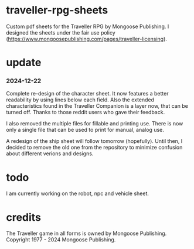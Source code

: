 # traveller-rpg-sheets
Custom pdf sheets for the Traveller RPG by Mongoose Publishing. I designed the sheets under the fair use policy (https://www.mongoosepublishing.com/pages/traveller-licensing).

# update
### 2024-12-22
Complete re-design of the character sheet. It now features a better readability by using lines below each field. Also the extended characteristics found in the Traveller Companion is a layer now, that can be turned off. Thanks to those reddit users who gave their feedback.

I also removed the multiple files for fillable and printing use. There is now only a single file that can be used to print for manual, analog use.

A redesign of the ship sheet will follow tomorrow (hopefully). Until then, I decided to remove the old one from the repository to minimize confusion about different verions and designs.

# todo
I am currently working on the robot, npc and vehicle sheet.

# credits
The Traveller game in all forms is owned by Mongoose Publishing. Copyright 1977 - 2024 Mongoose Publishing.
